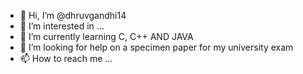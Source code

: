 - 👋 Hi, I’m @dhruvgandhi14
- 👀 I’m interested in ...
- 🌱 I’m currently learning C, C++ AND JAVA
- 💞️ I’m looking for help on a specimen paper for my university exam
- 📫 How to reach me ...

<!---
dhruvgandhi14/dhruvgandhi14 is a ✨ special ✨ repository because its `README.md` (this file) appears on your GitHub profile.
You can click the Preview link to take a look at your changes.
--->
